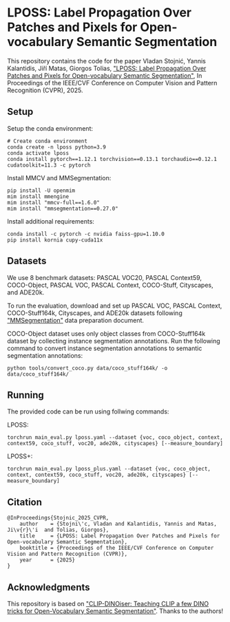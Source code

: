 # LPOSS: Label Propagation Over Patches and Pixels for Open-vocabulary Semantic Segmentation

This repository contains the code for the paper Vladan Stojnić, Yannis Kalantidis, Jiří Matas, Giorgos Tolias, ["LPOSS: Label Propagation Over Patches and Pixels for Open-vocabulary Semantic Segmentation"](https://github.com/vladan-stojnic/LPOSS), In Proceedings of the IEEE/CVF Conference on Computer Vision and Pattern Recognition (CVPR), 2025.

## Setup

Setup the conda environment:
```
# Create conda environment
conda create -n lposs python=3.9
conda activate lposs
conda install pytorch==1.12.1 torchvision==0.13.1 torchaudio==0.12.1 cudatoolkit=11.3 -c pytorch
```
Install MMCV and MMSegmentation:
```
pip install -U openmim
mim install mmengine    
mim install "mmcv-full==1.6.0"
mim install "mmsegmentation==0.27.0"
```
Install additional requirements:
```
conda install -c pytorch -c nvidia faiss-gpu=1.10.0
pip install kornia cupy-cuda11x
```

## Datasets

We use 8 benchmark datasets: PASCAL VOC20, PASCAL Context59, COCO-Object, PASCAL VOC, PASCAL Context, COCO-Stuff, Cityscapes, and ADE20k.

To run the evaluation, download and set up PASCAL VOC, PASCAL Context, COCO-Stuff164k, Cityscapes, and ADE20k datasets following ["MMSegmentation"](https://mmsegmentation.readthedocs.io/en/latest/user_guides/2_dataset_prepare.html) data preparation document.

COCO-Object dataset uses only object classes from COCO-Stuff164k dataset by collecting instance segmentation annotations. Run the following command to convert instance segmentation annotations to semantic segmentation annotations:

```
python tools/convert_coco.py data/coco_stuff164k/ -o data/coco_stuff164k/
```

## Running

The provided code can be run using follwing commands:

LPOSS:
```
torchrun main_eval.py lposs.yaml --dataset {voc, coco_object, context, context59, coco_stuff, voc20, ade20k, cityscapes} [--measure_boundary]
```

LPOSS+:
```
torchrun main_eval.py lposs_plus.yaml --dataset {voc, coco_object, context, context59, coco_stuff, voc20, ade20k, cityscapes} [--measure_boundary]
```

## Citation

```
@InProceedings{Stojnic_2025_CVPR,
    author    = {Stojni\'c, Vladan and Kalantidis, Yannis and Matas, Ji\v{r}\'i  and Tolias, Giorgos},
    title     = {LPOSS: Label Propagation Over Patches and Pixels for Open-vocabulary Semantic Segmentation},
    booktitle = {Proceedings of the IEEE/CVF Conference on Computer Vision and Pattern Recognition (CVPR)},
    year      = {2025}
}
```

## Acknowledgments

This repository is based on ["CLIP-DINOiser: Teaching CLIP a few DINO tricks for Open-Vocabulary Semantic Segmentation"](https://github.com/wysoczanska/clip_dinoiser). Thanks to the authors!
